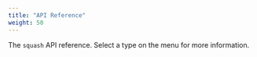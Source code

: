 ```yaml
---
title: "API Reference"
weight: 50
---
```


The `squash` API reference. Select a type on the menu for more information. 
